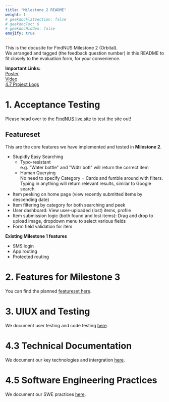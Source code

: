 ```yaml
---
title: "Milestone 2 README"
weight: 1
# geekdocFlatSection: false
# geekdocToc: 6
# geekdocHidden: false
emojify: true
---
```

This is the docusite for FindNUS Milestone 2 (Orbital).  
We arranged and tagged (the feedback question number) in this README to fit closely to the evaluation form, for your convenience.  

**Important Links:**  
[Poster]()  
[Video]()  
[4.7 Project Logs]()  


# 1. Acceptance Testing
Please head over to the [FindNUS live site](https://findnus.netlify.app/) to test the site out!

## Featureset
This are the core features we have implemented and tested in **Milestone 2**.
- Stupidly Easy Searching
  - Typo-resistant  
    e.g. "Water bottle" and "W4tr botl" will return the correct item
  - Human Querying  
    No need to specify Category = Cards and fumble around with filters. Typing in anything will return relevant results, similar to Google search.
- Item peeking on home page (view recently submitted items by descending date)
- Item filtering by category for both searching and peek
- User dashboard: View user-uploaded (lost) items, profile
- Item submission logic (both found and lost items): Drag and drop to upload image, dropdown menu to select various fields
- Form field validation for item

**Existing Milestone 1 features**
- SMS login
- App routing
- Protected routing

# 2. Features for Milestone 3
You can find the planned [featureset here](./ms3/).

# 3. UIUX and Testing
We document user testing and code testing [here](./uiux).

# 4.3 Technical Documentation
We document our key technologies and intergration [here](./technical/).

# 4.5 Software Engineering Practices
We document our SWE practices [here](./swe).